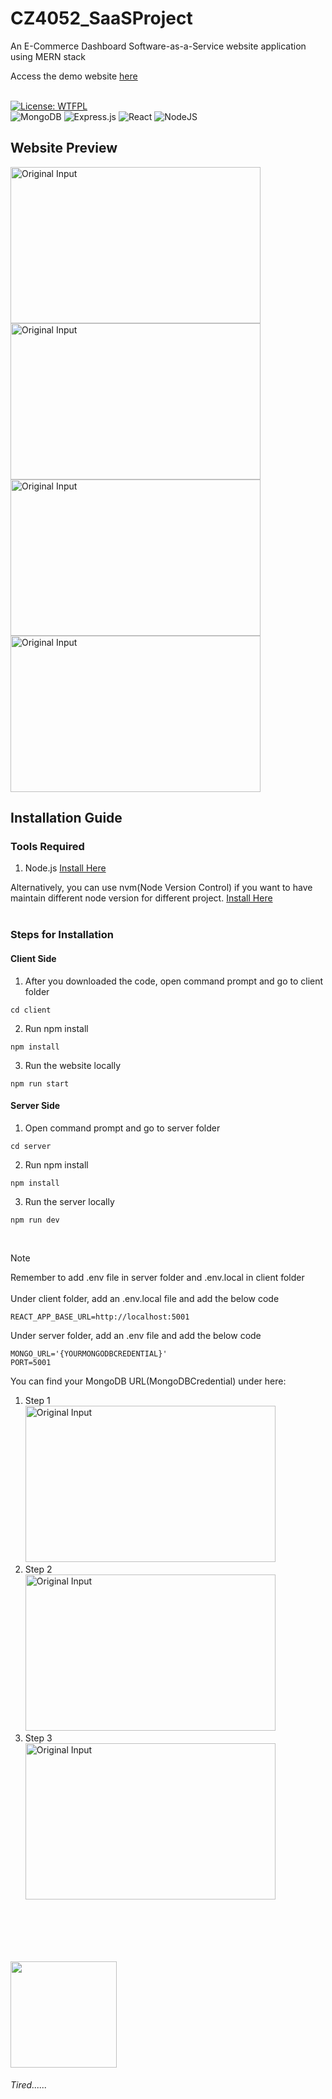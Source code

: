 # CZ4052_SaaSProject
An E-Commerce Dashboard Software-as-a-Service website application using MERN stack

Access the demo website [here](https://ecommerce-dashboard-client-3399fs1jk-zijian99s-projects.vercel.app/)<br><br>

[![License: WTFPL](https://img.shields.io/badge/License-WTFPL-brightgreen.svg?style=for-the-badge)](http://www.wtfpl.net/about/)<br>
![MongoDB](https://img.shields.io/badge/MongoDB-%234ea94b.svg?style=for-the-badge&logo=mongodb&logoColor=white)
![Express.js](https://img.shields.io/badge/express.js-%23404d59.svg?style=for-the-badge&logo=express&logoColor=%2361DAFB)
![React](https://img.shields.io/badge/react-%2320232a.svg?style=for-the-badge&logo=react&logoColor=%2361DAFB)
![NodeJS](https://img.shields.io/badge/node.js-6DA55F?style=for-the-badge&logo=node.js&logoColor=white)

## Website Preview
<img src="https://github.com/zijian99/CZ4052_SaaSProject/assets/92379986/603fd082-5375-46ef-b050-e3620a45a0f8" height="250" width="400" alt="Original Input">
<img src="https://github.com/zijian99/CZ4052_SaaSProject/assets/92379986/df70181a-c373-490a-9fbf-bf46f74bc48b" height="250" width="400" alt="Original Input"><br>
<img src="https://github.com/zijian99/CZ4052_SaaSProject/assets/92379986/95fdbded-f98a-486e-bb5a-c047cc8c5fc2" height="250" width="400" alt="Original Input">
<img src="https://github.com/zijian99/CZ4052_SaaSProject/assets/92379986/e29aa8c0-8236-42ff-aa56-1a854a50b3a5" height="250" width="400" alt="Original Input"><br>


## Installation Guide

### Tools Required
1. Node.js [Install Here](https://nodejs.org/en)

Alternatively, you can use nvm(Node Version Control) if you want to have maintain different node version for different project. [Install Here](https://github.com/nvm-sh/nvm)
<br><br>


### Steps for Installation

#### Client Side


1. After you downloaded the code, open command prompt and go to client folder
```
cd client
```
2. Run npm install
```
npm install
```
3. Run the website locally
```
npm run start
```
#### Server Side
1. Open command prompt and go to server folder
```
cd server
```
2. Run npm install
```
npm install
```
3. Run the server locally
```
npm run dev
```
<br>



> [!NOTE]
> Remember to add .env file in server folder and .env.local in client folder<br><br>
> Under client folder, add an .env.local file and add the below code<br>
> ```
> REACT_APP_BASE_URL=http://localhost:5001
> ```
> Under server folder, add an .env file and add the below code
> ```
> MONGO_URL='{YOURMONGODBCREDENTIAL}'
> PORT=5001
> ```
> You can find your MongoDB URL(MongoDBCredential) under here:<br>
> 1. Step 1<br>
> <img src="https://github.com/zijian99/CZ4052_SaaSProject/assets/92379986/2824b1e4-3c4a-4474-8d28-d1b09e8ab8df" height="250" width="400" alt="Original Input"><br>
> 2. Step 2<br>
> <img src="https://github.com/zijian99/CZ4052_SaaSProject/assets/92379986/9305328c-579b-4305-a78e-12f04c4f7af8" height="250" width="400" alt="Original Input"><br>
> 3. Step 3<br>
> <img src="https://github.com/zijian99/CZ4052_SaaSProject/assets/92379986/63399f64-c3b0-4e05-91c4-ab5553fcf3df" height="250" width="400" alt="Original Input"><br>
> 

<br><br><br><br>

<img src="https://github.com/zijian99/CZ4052_SaaSProject/assets/92379986/125abb80-6a1e-40c3-b8b0-5a65d49c7151" width="170" height="170">
<h6>Tired......</h6>



